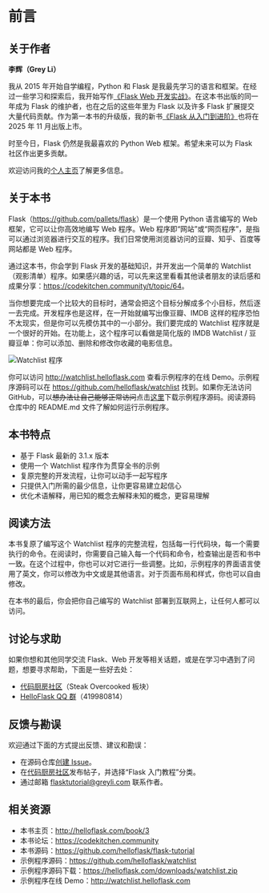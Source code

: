 # 前言

## 关于作者

**李辉（Grey Li）**

我从 2015 年开始自学编程，Python 和 Flask 是我最先学习的语言和框架。在经过一些学习和探索后，我开始写作[《Flask Web 开发实战》](http://helloflask.com/book/1)。在这本书出版的同一年成为 Flask 的维护者，也在之后的这些年里为 Flask 以及许多 Flask 扩展提交大量代码贡献。作为第一本书的升级版，我的新书[《Flask 从入门到进阶》](http://helloflask.com/book/4)也将在 2025 年 11 月出版上市。

时至今日，Flask 仍然是我最喜欢的 Python Web 框架。希望未来可以为 Flask 社区作出更多贡献。

欢迎访问我的[个人主页](http://greyli.com)了解更多信息。

## 关于本书

Flask（<https://github.com/pallets/flask>）是一个使用 Python 语言编写的 Web 框架，它可以让你高效地编写 Web 程序。Web 程序即“网站”或“网页程序”，是指可以通过浏览器进行交互的程序。我们日常使用浏览器访问的豆瓣、知乎、百度等网站都是 Web 程序。

通过这本书，你会学到 Flask 开发的基础知识，并开发出一个简单的 Watchlist（观影清单）程序。如果感兴趣的话，可以先来这里看看其他读者朋友的读后感和成果分享：<https://codekitchen.community/t/topic/64>。

当你想要完成一个比较大的目标时，通常会把这个目标分解成多个小目标，然后逐一去完成。开发程序也是这样，在一开始就编写出像豆瓣、IMDB 这样的程序恐怕不太现实，但是你可以先模仿其中的一小部分。我们要完成的 Watchlist 程序就是一个很好的开始。在功能上，这个程序可以看做是简化版的 IMDB Watchlist / 豆瓣豆单：你可以添加、删除和修改你收藏的电影信息。

![Watchlist 程序](images/7-2.png)

你可以访问 <http://watchlist.helloflask.com> 查看示例程序的在线 Demo。示例程序源码可以在 <https://github.com/helloflask/watchlist> 找到。如果你无法访问 GitHub，可以<del>想办法让自己能够正常访问</del>点击[这里](http://helloflask.com/downloads/watchlist.zip)下载示例程序源码。阅读源码仓库中的 README.md 文件了解如何运行示例程序。

## 本书特点

- 基于 Flask 最新的 3.1.x 版本
- 使用一个 Watchlist 程序作为贯穿全书的示例
- 复原完整的开发流程，让你可以动手一起写程序
- 只提供入门所需的最少信息，让你更容易建立起信心
- 优化术语解释，用已知的概念去解释未知的概念，更容易理解

## 阅读方法

本书复原了编写这个 Watchlist 程序的完整流程，包括每一行代码块，每一个需要执行的命令。在阅读时，你需要自己输入每一个代码和命令，检查输出是否和书中一致。在这个过程中，你也可以对它进行一些调整。比如，示例程序的界面语言使用了英文，你可以修改为中文或是其他语言。对于页面布局和样式，你也可以自由修改。

在本书的最后，你会把你自己编写的 Watchlist 部署到互联网上，让任何人都可以访问。

## 讨论与求助

如果你想和其他同学交流 Flask、Web 开发等相关话题，或是在学习中遇到了问题，想要寻求帮助，下面是一些好去处：

* [代码厨房社区](https://codekitchen.community)（Steak Overcooked 板块）
* [HelloFlask QQ 群](http://shang.qq.com/wpa/qunwpa?idkey=3cbf3e3ede8252eb3ae584a356131123ed68a9f3bd5bcee0652b401914eb01bb)（419980814）

## 反馈与勘误

欢迎通过下面的方式提出反馈、建议和勘误：

* 在源码仓库[创建 Issue](https://github.com/helloflask/flask-tutorial/issues/new)。
* 在[代码厨房社区](https://codekitchen.community)发布帖子，并选择“Flask 入门教程”分类。
* 通过邮箱 <flasktutorial@greyli.com> 联系作者。

## 相关资源

* 本书主页：<http://helloflask.com/book/3>
* 本书论坛：<https://codekitchen.community>
* 本书源码：<https://github.com/helloflask/flask-tutorial>
* 示例程序源码：<https://github.com/helloflask/watchlist>
* 示例程序源码下载：<https://helloflask.com/downloads/watchlist.zip>
* 示例程序在线 Demo：<http://watchlist.helloflask.com>

